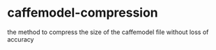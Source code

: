 # caffemodel-compression
the method to compress the size of the caffemodel file without loss of accuracy
